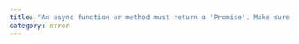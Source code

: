 ```yaml
---
title: "An async function or method must return a 'Promise'. Make sure you have a declaration for 'Promise' or include 'ES2015' in your '--lib' option."
category: error
---
```

